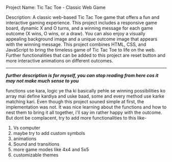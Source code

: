 Project Name: Tic Tac Toe - Classic Web Game

Description:
A classic web-based Tic Tac Toe game that offers a fun and interactive gaming experience. This project includes a responsive game board, dynamic X and O turns, and a winning message for each game outcome (X wins, O wins, or a draw). You can also enjoy a visually appealing background image and a unique outcome image that appears with the winning message. This project combines HTML, CSS, and JavaScript to bring the timeless game of Tic Tac Toe to life on the web. Further functionalities that can be added to this project are reset button and more interactive animations on different outcomes. 

----------------------------------------------------------------------------------------------------------------------------------------------------------------------------------------------
***further description is for myself, you can stop reading from here cos it may not make much sense to you***

functions use kara, logic ye tha ki basically pehle se winning possibilities ko array mai define kardiya and uske baad, some and every method use karke matching kari. Even though this project souned simple at first, the implementation was not. It was nice learning about the functions and how to nest them to bring it all together, i'll say im rather happy with the outcome.
But dont be complacent, try to add more functionalities to this like-
1. Vs computer
3. maybe try to add custom symbols
4. animations
5. Sound and transitions
6. more game modes like 4x4 and 5x5
7. customizable themes
